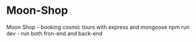 # Moon-Shop
Moon Shop - booking cosmic tours with express and mongoose
npm run dev - run both fron-end and back-end
